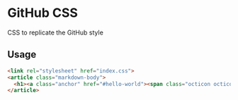 # GitHub CSS

CSS to replicate the GitHub style


## Usage

```html
<link rel="stylesheet" href="index.css">
<article class="markdown-body">
  <h1><a class="anchor" href="#hello-world"><span class="octicon octicon-link"></span></a>Hello world</h1>
</article>
```

